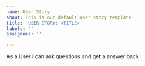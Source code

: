 ```yaml
---
name: User Story
about: This is our default user story template
title: 'USER STORY: <TITLE>'
labels: ''
assignees: ''

---
```


As a User I can ask questions and get a answer back
